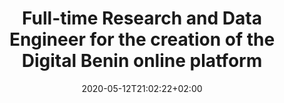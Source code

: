 ---
# Title to be displayed with a short description (max. 110 characters)
title: "Full-time Research and Data Engineer for the creation of the Digital Benin online platform"
date: 2020-05-12T21:02:22+02:00
expirydate: 2020-07-12
draft: false
sitemap_exclude: true
# Name of the company (with department if you want) (e.g. "Wikimedia Foundation, Technology")
place: "Museum am Rothenbaum"
# Date when the job will start; leave out if starting is flexible; afterwards the listing will disappear (date format "2020-02-02" YYYY-MM-DD)
start: "2020-06-24"
# Direct link to the job offering (e.g. "https://boards.greenhouse.io/wikimedia/jobs/2083317?gh_src=fd611a951")
link: "https://files.cargocollective.com/c696558/DataEngineer_English.pdf"
---